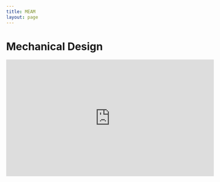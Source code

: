 ```yaml
---
title: MEAM
layout: page
---
```

# Mechanical Design

<iframe width="560" height="315" src="https://www.youtube.com/embed/orXZEw0QpCo" frameborder="0" allowfullscreen></iframe>
